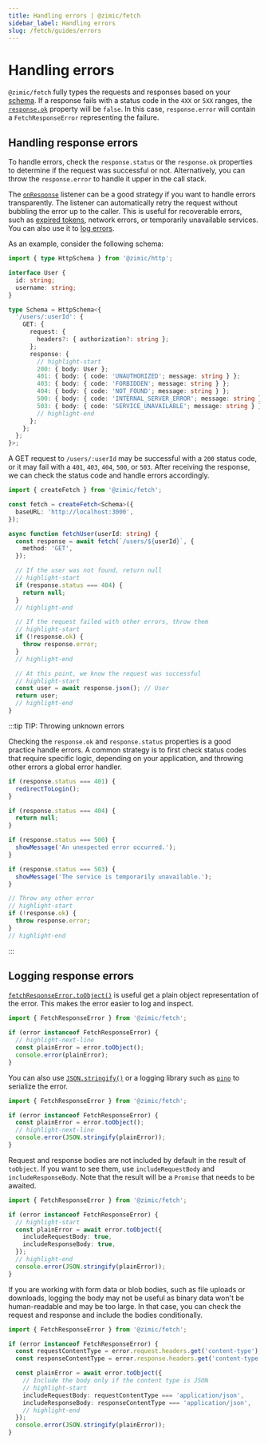 ```yaml
---
title: Handling errors | @zimic/fetch
sidebar_label: Handling errors
slug: /fetch/guides/errors
---
```


# Handling errors

`@zimic/fetch` fully types the requests and responses based on your [schema](/docs/zimic-http/guides/1-schemas.md). If a
response fails with a status code in the `4XX` or `5XX` ranges, the
[`response.ok`](https://developer.mozilla.org/docs/Web/API/Response/ok) property will be `false`. In this case,
`response.error` will contain a `FetchResponseError` representing the failure.

## Handling response errors

To handle errors, check the `response.status` or the `response.ok` properties to determine if the request was successful
or not. Alternatively, you can throw the `response.error` to handle it upper in the call stack.

The [`onResponse`](/docs/zimic-fetch/api/2-fetch.md#onresponse) listener can be a good strategy if you want to handle
errors transparently. The listener can automatically retry the request without bubbling the error up to the caller. This
is useful for recoverable errors, such as
[expired tokens](/docs/zimic-fetch/guides/5-authentication.md#handling-errors), network errors, or temporarily
unavailable services. You can also use it to [log errors](#logging-response-errors).

As an example, consider the following schema:

```ts
import { type HttpSchema } from '@zimic/http';

interface User {
  id: string;
  username: string;
}

type Schema = HttpSchema<{
  '/users/:userId': {
    GET: {
      request: {
        headers?: { authorization?: string };
      };
      response: {
        // highlight-start
        200: { body: User };
        401: { body: { code: 'UNAUTHORIZED'; message: string } };
        403: { body: { code: 'FORBIDDEN'; message: string } };
        404: { body: { code: 'NOT_FOUND'; message: string } };
        500: { body: { code: 'INTERNAL_SERVER_ERROR'; message: string } };
        503: { body: { code: 'SERVICE_UNAVAILABLE'; message: string } };
        // highlight-end
      };
    };
  };
}>;
```

A GET request to `/users/:userId` may be successful with a `200` status code, or it may fail with a `401`, `403`, `404`,
`500`, or `503`. After receiving the response, we can check the status code and handle errors accordingly.

```ts
import { createFetch } from '@zimic/fetch';

const fetch = createFetch<Schema>({
  baseURL: 'http://localhost:3000',
});

async function fetchUser(userId: string) {
  const response = await fetch(`/users/${userId}`, {
    method: 'GET',
  });

  // If the user was not found, return null
  // highlight-start
  if (response.status === 404) {
    return null;
  }
  // highlight-end

  // If the request failed with other errors, throw them
  // highlight-start
  if (!response.ok) {
    throw response.error;
  }
  // highlight-end

  // At this point, we know the request was successful
  // highlight-start
  const user = await response.json(); // User
  return user;
  // highlight-end
}
```

:::tip TIP: <span>Throwing unknown errors</span>

Checking the `response.ok` and `response.status` properties is a good practice handle errors. A common strategy is to
first check status codes that require specific logic, depending on your application, and throwing other errors a global
error handler.

```ts
if (response.status === 401) {
  redirectToLogin();
}

if (response.status === 404) {
  return null;
}

if (response.status === 500) {
  showMessage('An unexpected error occurred.');
}

if (response.status === 503) {
  showMessage('The service is temporarily unavailable.');
}

// Throw any other error
// highlight-start
if (!response.ok) {
  throw response.error;
}
// highlight-end
```

:::

## Logging response errors

[`fetchResponseError.toObject()`](/docs/zimic-fetch/api/4-fetch-response.md#toobject) is useful get a plain object
representation of the error. This makes the error easier to log and inspect.

```ts
import { FetchResponseError } from '@zimic/fetch';

if (error instanceof FetchResponseError) {
  // highlight-next-line
  const plainError = error.toObject();
  console.error(plainError);
}
```

You can also use
[`JSON.stringify()`](https://developer.mozilla.org/docs/Web/JavaScript/Reference/Global_Objects/JSON/stringify) or a
logging library such as [`pino`](https://www.npmjs.com/package/pino) to serialize the error.

```ts
import { FetchResponseError } from '@zimic/fetch';

if (error instanceof FetchResponseError) {
  const plainError = error.toObject();
  // highlight-next-line
  console.error(JSON.stringify(plainError));
}
```

Request and response bodies are not included by default in the result of `toObject`. If you want to see them, use
`includeRequestBody` and `includeResponseBody`. Note that the result will be a `Promise` that needs to be awaited.

```ts
import { FetchResponseError } from '@zimic/fetch';

if (error instanceof FetchResponseError) {
  // highlight-start
  const plainError = await error.toObject({
    includeRequestBody: true,
    includeResponseBody: true,
  });
  // highlight-end
  console.error(JSON.stringify(plainError));
}
```

If you are working with form data or blob bodies, such as file uploads or downloads, logging the body may not be useful
as binary data won't be human-readable and may be too large. In that case, you can check the request and response and
include the bodies conditionally.

```ts
import { FetchResponseError } from '@zimic/fetch';

if (error instanceof FetchResponseError) {
  const requestContentType = error.request.headers.get('content-type');
  const responseContentType = error.response.headers.get('content-type');

  const plainError = await error.toObject({
    // Include the body only if the content type is JSON
    // highlight-start
    includeRequestBody: requestContentType === 'application/json',
    includeResponseBody: responseContentType === 'application/json',
    // highlight-end
  });
  console.error(JSON.stringify(plainError));
}
```
